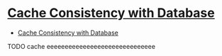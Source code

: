 # [Cache Consistency with Database](https://danielw.cn/cache-consistency-with-database)

- [Cache Consistency with Database](#cache-consistency-with-database)
















TODO cache eeeeeeeeeeeeeeeeeeeeeeeeeeeeee